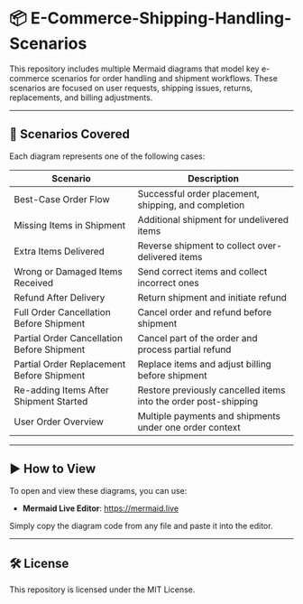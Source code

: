 # 📦 E-Commerce-Shipping-Handling-Scenarios

This repository includes multiple Mermaid diagrams that model key e-commerce scenarios for order handling and shipment workflows. These scenarios are focused on user requests, shipping issues, returns, replacements, and billing adjustments.

---

## 📌 Scenarios Covered

Each diagram represents one of the following cases:

| Scenario | Description |
|----------|-------------|
| Best-Case Order Flow | Successful order placement, shipping, and completion |
| Missing Items in Shipment | Additional shipment for undelivered items |
| Extra Items Delivered | Reverse shipment to collect over-delivered items |
| Wrong or Damaged Items Received | Send correct items and collect incorrect ones |
| Refund After Delivery | Return shipment and initiate refund |
| Full Order Cancellation Before Shipment | Cancel order and refund before shipment |
| Partial Order Cancellation Before Shipment | Cancel part of the order and process partial refund |
| Partial Order Replacement Before Shipment | Replace items and adjust billing before shipment |
| Re-adding Items After Shipment Started | Restore previously cancelled items into the order post-shipping |
| User Order Overview | Multiple payments and shipments under one order context |

---

## ▶️ How to View

To open and view these diagrams, you can use:

- **Mermaid Live Editor**: https://mermaid.live

Simply copy the diagram code from any file and paste it into the editor.

---

## 🛠️ License

This repository is licensed under the MIT License.